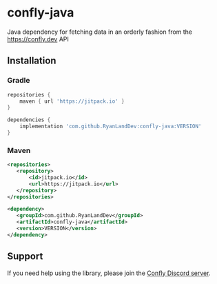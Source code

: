 # confly-java
Java dependency for fetching data in an orderly fashion from the https://confly.dev API

## Installation
### Gradle
 ```gradle 
 repositories {
     maven { url 'https://jitpack.io' }
 }

 dependencies {
     implementation 'com.github.RyanLandDev:confly-java:VERSION'
 }
 ``` 
### Maven
 ```xml 
<repositories>
    <repository>
        <id>jitpack.io</id>
        <url>https://jitpack.io</url>
    </repository>
</repositories>

<dependency>
    <groupId>com.github.RyanLandDev</groupId>
    <artifactId>confly-java</artifactId>
    <version>VERSION</version>
</dependency>
 ```

## Support

If you need help using the library, please join the [Confly Discord server](https://discord.gg/eRXrmWvGsB).